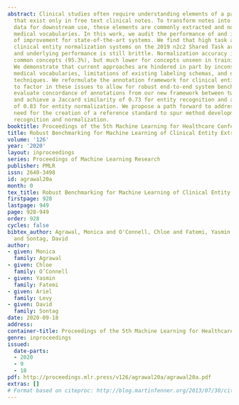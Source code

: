 ```yaml
---
abstract: Clinical studies often require understanding elements of a patient’s narrative
  that exist only in free text clinical notes. To transform notes into structured
  data for downstream use, these elements are commonly extracted and normalized to
  medical vocabularies. In this work, we audit the performance of and indicate areas
  of improvement for state-of-the-art systems. We find that high task accuracies for
  clinical entity normalization systems on the 2019 n2c2 Shared Task are misleading,
  and underlying performance is still brittle. Normalization accuracy is high for
  common concepts (95.3%), but much lower for concepts unseen in training data (69.3%).
  We demonstrate that current approaches are hindered in part by inconsistencies in
  medical vocabularies, limitations of existing labeling schemas, and narrow evaluation
  techniques. We reformulate the annotation framework for clinical entity extraction
  to factor in these issues to allow for robust end-to-end system benchmarking. We
  evaluate concordance of annotations from our new framework between two annotators
  and achieve a Jaccard similarity of 0.73 for entity recognition and an agreement
  of 0.83 for entity normalization. We propose a path forward to address the demonstrated
  need for the creation of a reference standard to spur method development in entity
  recognition and normalization.
booktitle: Proceedings of the 5th Machine Learning for Healthcare Conference
title: Robust Benchmarking for Machine Learning of Clinical Entity Extraction
volume: '126'
year: '2020'
layout: inproceedings
series: Proceedings of Machine Learning Research
publisher: PMLR
issn: 2640-3498
id: agrawal20a
month: 0
tex_title: Robust Benchmarking for Machine Learning of Clinical Entity Extraction
firstpage: 928
lastpage: 949
page: 928-949
order: 928
cycles: false
bibtex_author: Agrawal, Monica and O'Connell, Chloe and Fatemi, Yasmin and Levy, Ariel
  and Sontag, David
author:
- given: Monica
  family: Agrawal
- given: Chloe
  family: O’Connell
- given: Yasmin
  family: Fatemi
- given: Ariel
  family: Levy
- given: David
  family: Sontag
date: 2020-09-18
address: 
container-title: Proceedings of the 5th Machine Learning for Healthcare Conference
genre: inproceedings
issued:
  date-parts:
  - 2020
  - 9
  - 18
pdf: http://proceedings.mlr.press/v126/agrawal20a/agrawal20a.pdf
extras: []
# Format based on citeproc: http://blog.martinfenner.org/2013/07/30/citeproc-yaml-for-bibliographies/
---
```

